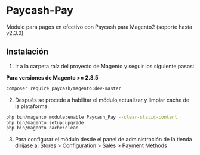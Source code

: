 # Paycash-Pay

Módulo para pagos en efectivo con Paycash para Magento2 (soporte hasta v2.3.0)


## Instalación

1. Ir a la carpeta raíz del proyecto de Magento y seguir los siguiente pasos:


**Para versiones de Magento >= 2.3.5**
```bash
composer require paycash/magento:dev-master
```

2. Después se procede a habilitar el módulo,actualizar y limpiar cache de la plataforma.

```bash    
php bin/magento module:enable Paycash_Pay --clear-static-content
php bin/magento setup:upgrade
php bin/magento cache:clean
```

3. Para configurar el módulo desde el panel de administración de la tienda diríjase a: Stores > Configuration > Sales > Payment Methods
